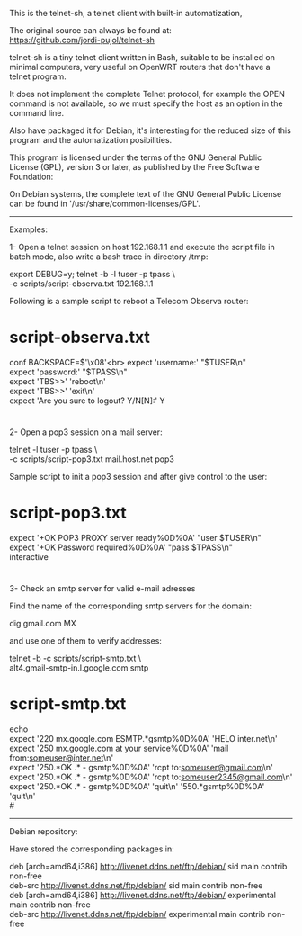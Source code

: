 This is the telnet-sh, a telnet client with built-in automatization, 

The original source can always be found at:<br>
    https://github.com/jordi-pujol/telnet-sh

telnet-sh is a tiny telnet client written in Bash, suitable to be 
installed on minimal computers, very useful on OpenWRT routers that 
don't have a telnet program.

It does not implement the complete Telnet protocol, for example the 
OPEN command is not available, so we must specify the host as an option 
in the command line.

Also have packaged it for Debian, it's interesting for the reduced size 
of this program and the automatization posibilities.

This program is licensed under the terms of the GNU General Public 
License (GPL), version 3 or later, as published by the Free Software 
Foundation:

On Debian systems, the complete text of the GNU General Public License can
be found in '/usr/share/common-licenses/GPL'.

*****************************************************

Examples:

1- Open a telnet session on host 192.168.1.1 and execute the script file 
in batch mode, also write a bash trace in directory /tmp:

export DEBUG=y; telnet -b -l tuser -p tpass \ <br>
-c scripts/script-observa.txt 192.168.1.1

Following is a sample script to reboot a Telecom Observa router:

# script-observa.txt<br>
conf BACKSPACE=$'\x08'<br>
expect 'username:' "$TUSER\n"<br>
expect 'password:' "$TPASS\n"<br>
expect 'TBS>>' 'reboot\n'<br>
expect 'TBS>>' 'exit\n'<br>
expect 'Are you sure to logout? Y/N[N]:' Y<br>
#

2- Open a pop3 session on a mail server:

telnet -l tuser -p tpass  \ <br>
-c scripts/script-pop3.txt mail.host.net pop3

Sample script to init a pop3 session and after give control to the 
user:

# script-pop3.txt<br>
expect '+OK POP3 PROXY server ready%0D%0A' "user $TUSER\n"<br>
expect '+OK Password required%0D%0A' "pass $TPASS\n"<br>
interactive<br>
#

3- Check an smtp server for valid e-mail adresses

Find the name of the corresponding smtp servers for the domain:

dig gmail.com MX

and use one of them to verify addresses:

telnet -b -c scripts/script-smtp.txt \ <br>
alt4.gmail-smtp-in.l.google.com smtp

# script-smtp.txt<br>
echo<br>
expect '220 mx.google.com ESMTP.*gsmtp%0D%0A' 'HELO inter.net\n'<br>
expect '250 mx.google.com at your service%0D%0A' 'mail from:<someuser@inter.net>\n'<br>
expect '250.\*OK .\* - gsmtp%0D%0A' 'rcpt to:<someuser@gmail.com>\n'<br>
expect '250.\*OK .\* - gsmtp%0D%0A' 'rcpt to:<someuser2345@gmail.com>\n'<br>
expect '250.\*OK .\* - gsmtp%0D%0A' 'quit\n' '550.*gsmtp%0D%0A' 'quit\n'<br>
#<br>

*****************************************************

Debian repository:

Have stored the corresponding packages in:

deb [arch=amd64,i386] http://livenet.ddns.net/ftp/debian/ sid main contrib non-free<br>
deb-src http://livenet.ddns.net/ftp/debian/ sid main contrib non-free<br>
deb [arch=amd64,i386] http://livenet.ddns.net/ftp/debian/ experimental main contrib non-free<br>
deb-src http://livenet.ddns.net/ftp/debian/ experimental main contrib non-free<br>
